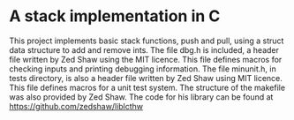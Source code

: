 # A stack implementation in C

This project implements basic stack functions, push and pull,
using a struct data structure to add and remove ints.
The file dbg.h is included, a header file written by Zed Shaw using
the MIT licence. This file defines macros for checking inputs
and printing debugging information.
The file minunit.h, in tests directory, is also a header file written by Zed Shaw
using MIT licence. This file defines macros for a unit test system.
The structure of the makefile was also provided by Zed Shaw.
The code for his library can be found at https://github.com/zedshaw/liblcthw
